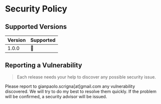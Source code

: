 # Security Policy

## Supported Versions

| Version | Supported          |
| ------- | ------------------ |
| 1.0.0 | :construction: |

## Reporting a Vulnerability

> Each release needs your help to discover any possible security issue.

Please report to gianpaolo.scrigna[at]gmail.com any vulnerability discovered. 
We will try to do my best to resolve them quickly. If the problem will be confirmed, a security advisor will be issued.

